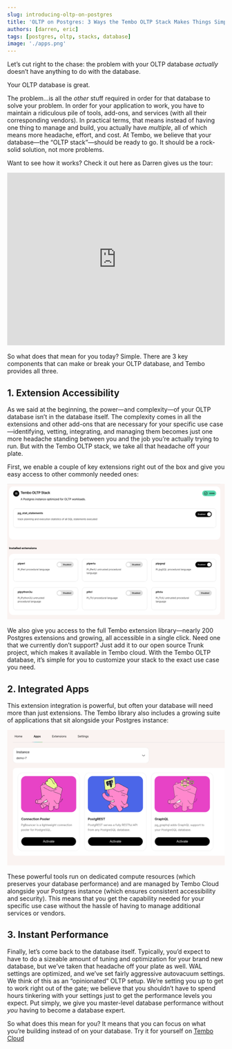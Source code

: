 ```yaml
---
slug: introducing-oltp-on-postgres
title: 'OLTP on Postgres: 3 Ways the Tembo OLTP Stack Makes Things Simple'
authors: [darren, eric]
tags: [postgres, oltp, stacks, database]
image: './apps.png'
---
```


Let’s cut right to the chase: the problem with your OLTP database _actually_ doesn’t have anything to do with the database.

Your OLTP database is great.

The problem…is all the _other_ stuff required in order for that database to solve your problem. In order for your application to work, you have to maintain a ridiculous pile of tools, add-ons, and services (with all their corresponding vendors). In practical terms, that means instead of having one thing to manage and build, you actually have _multiple_, all of which means more headache, effort, and cost. At Tembo, we believe that your database—the “OLTP stack”—should be ready to go. It should be a rock-solid solution, not more problems.

Want to see how it works? Check it out here as Darren gives us the tour:

<div style={{ position: 'relative', width: '100%', paddingBottom: '56.25%', marginBottom: '5%'}}>
  <iframe
    style={{ position: 'absolute', top:'10px', width: '100%', height: '100%' }}
    width="100%"
    height="400"
    src="https://www.youtube.com/embed/ys7l7WhlV6Y?si=9lkAlIuMd240kluY"
    title="YouTube video player"
    frameBorder="0"
    allow="accelerometer; autoplay; clipboard-write; encrypted-media; gyroscope; picture-in-picture"
    allowFullScreen>
  </iframe>
</div>

So what does that mean for you today? Simple. There are 3 key components that can make or break your OLTP database, and Tembo provides all three.

## 1. Extension Accessibility

As we said at the beginning, the power—and complexity—of your OLTP database isn’t in the database itself. The complexity comes in all the extensions and other add-ons that are necessary for your specific use case—identifying, vetting, integrating, and managing them becomes just one more headache standing between you and the job you’re actually trying to run. But with the Tembo OLTP stack, we take all that headache off your plate.

First, we enable a couple of key extensions right out of the box and give you easy access to other commonly needed ones:

![extensions](./extensions.png 'extensions')

We also give you access to the full Tembo extension library—nearly 200 Postgres extensions and growing, all accessible in a single click. Need one that we currently don’t support? Just add it to our open source Trunk project, which makes it available in Tembo cloud. With the Tembo OLTP database, it’s simple for you to customize your stack to the exact use case you need.

## 2. Integrated Apps

This extension integration is powerful, but often your database will need more than just extensions. The Tembo library also includes a growing suite of applications that sit alongside your Postgres instance:

![apps](./apps.png 'apps')

These powerful tools run on dedicated compute resources (which preserves your database performance) and are managed by Tembo Cloud alongside your Postgres instance (which ensures consistent accessibility and security). This means that you get the capability needed for your specific use case without the hassle of having to manage additional services or vendors.

## 3. Instant Performance

Finally, let’s come back to the database itself. Typically, you’d expect to have to do a sizeable amount of tuning and optimization for your brand new database, but we’ve taken that headache off your plate as well. WAL settings are optimized, and we’ve set fairly aggressive autovacuum settings. We think of this as an “opinionated” OLTP setup. We’re setting you up to get to work right out of the gate; we believe that you shouldn’t have to spend hours tinkering with your settings just to get the performance levels you expect. Put simply, we give you master-level database performance without _you_ having to become a database expert.

So what does this mean for you? It means that you can focus on what you’re building instead of on your database. Try it for yourself on [Tembo Cloud](https://cloud.tembo.io)
